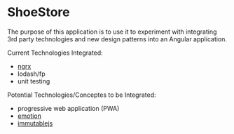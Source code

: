 # ShoeStore

The purpose of this application is to use it to experiment with integrating 3rd party technologies and new design patterns into an Angular application.

Current Technologies Integrated:
- [ngrx](https://github.com/ngrx)
- lodash/fp
- unit testing

Potential Technologies/Conceptes to be Integrated:
- progressive web application (PWA)
- [emotion](https://emotion.sh)
- [immutablejs](https://facebook.github.io/immutable-js)

